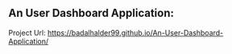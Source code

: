 ## An User Dashboard Application:
Project Url: https://badalhalder99.github.io/An-User-Dashboard-Application/
